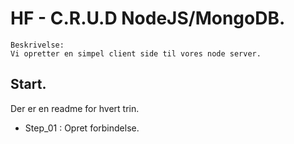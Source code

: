 
# HF - C.R.U.D NodeJS/MongoDB.

```
Beskrivelse: 
Vi opretter en simpel client side til vores node server.
```

## Start.
Der er en readme for hvert trin.

* Step_01 : Opret forbindelse.






